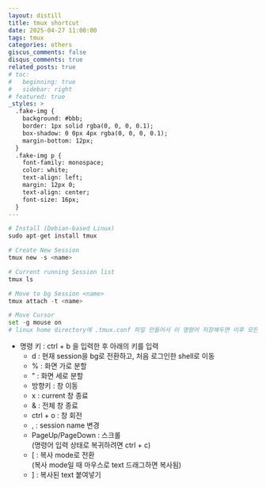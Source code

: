 ```yaml
---
layout: distill
title: tmux shortcut
date: 2025-04-27 11:00:00
tags: tmux
categories: others
giscus_comments: false
disqus_comments: true
related_posts: true
# toc:
#   beginning: true
#   sidebar: right
# featured: true
_styles: >
  .fake-img {
    background: #bbb;
    border: 1px solid rgba(0, 0, 0, 0.1);
    box-shadow: 0 0px 4px rgba(0, 0, 0, 0.1);
    margin-bottom: 12px;
  }
  .fake-img p {
    font-family: monospace;
    color: white;
    text-align: left;
    margin: 12px 0;
    text-align: center;
    font-size: 16px;
  }
---
```


```python
# Install (Debian-based Linux)
sudo apt-get install tmux

# Create New Session
tmux new -s <name>

# Current running Session list
tmux ls

# Move to bg Session <name>
tmux attach -t <name>

# Move Cursor
set -g mouse on
# linux home directory에 .tmux.conf 파일 만들어서 이 명령어 저장해두면 이후 모든 세션들에 적용됨
```

- 명령 키 : ctrl + b 을 입력한 후 아래의 키를 입력
  - d : 현재 session을 bg로 전환하고, 처음 로그인한 shell로 이동
  - % : 화면 가로 분할
  - " : 화면 세로 분할
  - 방향키 : 창 이동
  - x : current 창 종료
  - & : 전체 창 종료
  - ctrl + o : 창 회전
  - , : session name 변경
  - PageUp/PageDown : 스크롤  
  (명령어 입력 상태로 복귀하려면 ctrl + c)
  - [ : 복사 mode로 전환  
  (복사 mode일 때 마우스로 text 드래그하면 복사됨)
  - ] : 복사된 text 붙여넣기
